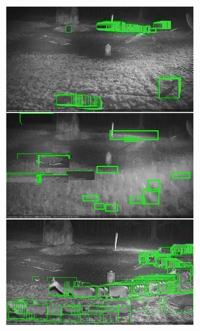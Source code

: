 ![20201117-174556-175559](in2/20201117/20201117-174556-175559_0_.jpg)
![20201117-175605-180611](in2/20201117/20201117-175605-180611_0_.jpg)
![20201117-182637-183641](in2/20201117/20201117-182637-183641_0_.jpg)
